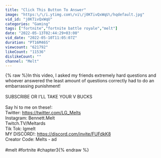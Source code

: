 ```yaml
---
title: "Click This Button To Answer"
image: "https:\/\/i.ytimg.com\/vi\/j0KTivQxWqU\/hqdefault.jpg"
vid_id: "j0KTivQxWqU"
categories: "Gaming"
tags: ["fortnite","fortnite battle royale","melt"]
date: "2022-05-13T02:44:29+03:00"
vid_date: "2022-05-10T11:05:07Z"
duration: "PT16M46S"
viewcount: "621792"
likeCount: "11536"
dislikeCount: ""
channel: "Melt"
---
```

{% raw %}In this video, I asked my friends extremely hard questions and whoever answered the least amount of questions correctly had to do an embarrassing punishment!<br /><br />SUBSCRIBE OR I'LL TAKE YOUR V BUCKS<br /><br />Say hi to me on these!:<br />Twitter: <a rel="nofollow" target="blank" href="https://twitter.com/LG_Melts">https://twitter.com/LG_Melts</a><br />Instagram: Bennett.Melt <br />Twitch.TV/Meltards<br />Tik Tok: lgmelt<br />MY DISCORD!: <a rel="nofollow" target="blank" href="https://discord.com/invite/FUFdkK8">https://discord.com/invite/FUFdkK8</a><br />Creator Code: Melts - ad<br /><br />#melt #fortnite #chapter3{% endraw %}
